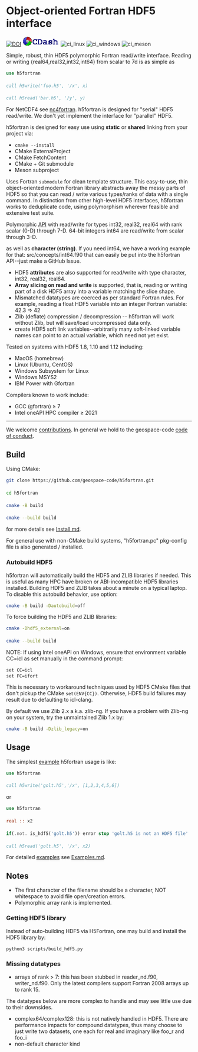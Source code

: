 # Object-oriented Fortran HDF5 interface

[![DOI](https://zenodo.org/badge/128736984.svg)](https://zenodo.org/badge/latestdoi/128736984)
[![CDash](./archive/cdash.png)](https://my.cdash.org/index.php?project=h5fortran)
![ci_linux](https://github.com/geospace-code/h5fortran/workflows/ci/badge.svg)
![ci_windows](https://github.com/geospace-code/h5fortran/workflows/ci_windows/badge.svg)
![ci_meson](https://github.com/geospace-code/h5fortran/workflows/ci_meson/badge.svg)

Simple, robust, thin HDF5 polymorphic Fortran read/write interface.
Reading or writing {real64,real32,int32,int64} from scalar to 7d is as simple as

```fortran
use h5fortran

call h5write('foo.h5', '/x', x)

call h5read('bar.h5', '/y', y)
```

For NetCDF4 see [nc4fortran](https://github.com/geospace-code/nc4fortran/).
h5fortran is designed for "serial" HDF5 read/write.
We don't yet implement the interface for "parallel" HDF5.

h5fortran is designed for easy use using **static** or **shared** linking from your project via:

* `cmake --install`
* CMake ExternalProject
* CMake FetchContent
* CMake + Git submodule
* Meson subproject

Uses Fortran `submodule` for clean template structure.
This easy-to-use, thin object-oriented modern Fortran library abstracts away the messy parts of HDF5 so that you can read / write various types/ranks of data with a single command.
In distinction from other high-level HDF5 interfaces, h5fortran works to deduplicate code, using polymorphism wherever feasible and extensive test suite.

Polymorphic [API](./API.md) with read/write for types int32, real32, real64 with rank scalar (0-D) through 7-D.
64-bit integers int64 are read/write from scalar through 3-D.

as well as **character (string)**.
If you need int64, we have a working example for that: src/concepts/int64.f90 that can easily be put into the h5fortran API--just make a GitHub Issue.

* HDF5 **attributes** are also supported for read/write with type character, int32, real32, real64.
* **Array slicing on read and write** is supported, that is, reading or writing part of a disk HDF5 array into a variable matching the slice shape.
* Mismatched datatypes are coerced as per standard Fortran rules. For example, reading a float HDF5 variable into an integer Fortran variable:  42.3 => 42
* Zlib (deflate) compression / decompression -- h5fortran will work without Zlib, but will save/load uncompressed data only.
* create HDF5 soft link variables--arbitrarily many soft-linked variable names can point to an actual variable, which need not yet exist.

Tested on systems with HDF5 1.8, 1.10 and 1.12 including:

* MacOS (homebrew)
* Linux (Ubuntu, CentOS)
* Windows Subsystem for Linux
* Windows MSYS2
* IBM Power with Gfortran

Compilers known to work include:

* GCC (gfortran) &ge; 7
* Intel oneAPI HPC compiler &ge; 2021

---

We welcome [contributions](https://github.com/geospace-code/.github/blob/main/CONTRIBUTING.md).
In general we hold to the geospace-code [code of conduct](https://github.com/geospace-code/.github/blob/main/CODE_OF_CONDUCT.md).

## Build

Using CMake:

```sh
git clone https://github.com/geospace-code/h5fortran.git

cd h5fortran

cmake -B build

cmake --build build
```

for more details see [Install.md](./Install.md).

For general use with non-CMake build systems, "h5fortran.pc" pkg-config file is also generated / installed.

### Autobuild HDF5

h5fortran will automatically build the HDF5 and ZLIB libraries if needed.
This is useful as many HPC have broken or ABI-incompatible HDF5 libraries installed.
Building HDF5 and ZLIB takes about a minute on a typical laptop.
To disable this autobuild behavior, use option:

```sh
cmake -B build -Dautobuild=off
```

To force building the HDF5 and ZLIB libraries:

```sh
cmake -Dhdf5_external=on

cmake --build build
```

NOTE: If using Intel oneAPI on Windows, ensure that environment variable CC=icl as set manually in the command prompt:

```posh
set CC=icl
set FC=ifort
```

This is necessary to workaround techniques used by HDF5 CMake files that don't pickup the CMake `set(ENV{CC})`.
Otherwise, HDF5 build failures may result due to defaulting to icl-clang.

By default we use Zlib 2.x a.k.a. zlib-ng.
If you have a problem with Zlib-ng on your system, try the unmaintained Zlib 1.x by:

```sh
cmake -B build -Dzlib_legacy=on
```

## Usage

The simplest [example](./Examples/) h5fortran usage is like:

```fortran
use h5fortran

call h5write('golt.h5','/x', [1,2,3,4,5,6])
```

or

```fortran
use h5fortran

real :: x2

if(.not. is_hdf5('golt.h5')) error stop 'golt.h5 is not an HDF5 file'

call h5read('golt.h5', '/x', x2)
```

For detailed [examples](./Examples/) see [Examples.md](./Examples.md).

## Notes

* The first character of the filename should be a character, NOT whitespace to avoid file open/creation errors.
* Polymorphic array rank is implemented.

### Getting HDF5 library

Instead of auto-building HDF5 via H5Fortran, one may build and install the HDF5 library by:

```sh
python3 scripts/build_hdf5.py
```

### Missing datatypes

* arrays of rank > 7: this has been stubbed in reader_nd.f90, writer_nd.f90. Only the latest compilers support Fortran 2008 arrays up to rank 15.

The datatypes below are more complex to handle and may see little use due to their downsides.

* complex64/complex128: this is not natively handled in HDF5. There are performance impacts for compound datatypes, thus many choose to just write two datasets, one each for real and imaginary like foo_r and foo_i
* non-default character kind
